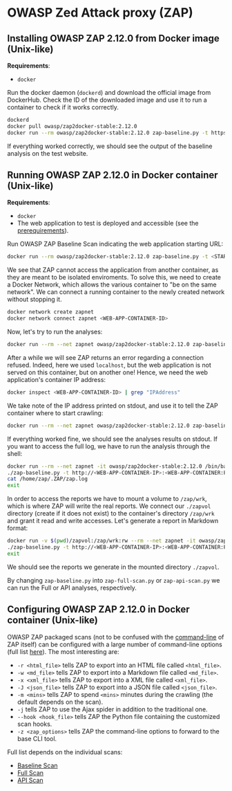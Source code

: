 # OWASP Zed Attack proxy (ZAP)

## Installing OWASP ZAP 2.12.0 from Docker image (Unix-like)

**Requirements**:

- `docker`

Run the docker daemon (`dockerd`) and download the official image from DockerHub. Check the ID of the downloaded image and use it to run a container to check if it works correctly.

```sh
dockerd
docker pull owasp/zap2docker-stable:2.12.0
docker run --rm owasp/zap2docker-stable:2.12.0 zap-baseline.py -t https://www.example.com
```

If everything worked correctly, we should see the output of the baseline analysis on the test website.

## Running OWASP ZAP 2.12.0 in Docker container (Unix-like)

**Requirements**:

- `docker`
- The web application to test is deployed and accessible (see the [prerequirements](../README.md)).

Run OWASP ZAP Baseline Scan indicating the web application starting URL:

```sh
docker run --rm owasp/zap2docker-stable:2.12.0 zap-baseline.py -t <START-URL>
```

We see that ZAP cannot access the application from another container, as they are meant to be isolated enviroments. To solve this, we need to create a Docker Network, which allows the various container to "be on the same network". We can connect a running container to the newly created network without stopping it. 

```sh
docker network create zapnet
docker network connect zapnet <WEB-APP-CONTAINER-ID>
```

Now, let's try to run the analyses:

```sh
docker run --rm --net zapnet owasp/zap2docker-stable:2.12.0 zap-baseline.py -t http://localhost:<WEB-APP-CONTAINER:PORT>
```

After a while we will see ZAP returns an error regarding a connection refused. Indeed, here we used `localhost`, but the web application is not served on this container, but on another one! Hence, we need the web application's container IP address:

```sh
docker inspect <WEB-APP-CONTAINER-ID> | grep "IPAddress"
```

We take note of the IP address printed on stdout, and use it to tell the ZAP container where to start crawling: 

```sh
docker run --rm --net zapnet owasp/zap2docker-stable:2.12.0 zap-baseline.py -t http://<WEB-APP-CONTAINER-IP>:<WEB-APP-CONTAINER:PORT>
```

If everything worked fine, we should see the analyses results on stdout. If you want to access the full log, we have to run the analysis through the shell:

```sh
docker run --rm --net zapnet -it owasp/zap2docker-stable:2.12.0 /bin/bash
./zap-baseline.py -t http://<WEB-APP-CONTAINER-IP>:<WEB-APP-CONTAINER:PORT>
cat /home/zap/.ZAP/zap.log
exit
```

In order to access the reports we have to mount a volume to `/zap/wrk`, which is where ZAP will write the real reports. We connect our `./zapvol` directory (create if it does not exist) to the container's directory `/zap/wrk` and grant it read and write accesses. Let's generate a report in Markdown format:

```sh
docker run -v $(pwd)/zapvol:/zap/wrk:rw --rm --net zapnet -it owasp/zap2docker-stable:2.12.0 /bin/bash
./zap-baseline.py -t http://<WEB-APP-CONTAINER-IP>:<WEB-APP-CONTAINER:PORT> -w report_md.md
exit
```

We should see the reports we generate in the mounted directory `./zapvol`.

By changing `zap-baseline.py` into `zap-full-scan.py` or `zap-api-scan.py` we can run the Full or API analyses, respectively.

## Configuring OWASP ZAP 2.12.0 in Docker container (Unix-like)

OWASP ZAP packaged scans (not to be confused with the [command-line](https://www.zaproxy.org/docs/desktop/cmdline/) of ZAP itself) can be configured with a large number of command-line options (full list [here](https://www.zaproxy.org/docs/desktop/cmdline/)). The most interesting are:

- `-r <html_file>` tells ZAP to export into an HTML file called `<html_file>`.
- `-w <md_file>` tells ZAP to export into a Markdown file called `<md_file>`.
- `-x <xml_file>` tells ZAP to export into a XML file called `<xml_file>`.
- `-J <json_file>` tells ZAP to export into a JSON file called `<json_file>`.
- `-m <mins>` tells ZAP to spend `<mins>` minutes during the crawling (the default depends on the scan).
- `-j` tells ZAP to use the Ajax spider in addition to the traditional one.
- `--hook <hook_file>` tells ZAP the Python file containing the customized scan hooks.
- `-z <zap_options>` tells ZAP the command-line options to forward to the base CLI tool.

Full list depends on the individual scans:

- [Baseline Scan](https://www.zaproxy.org/docs/docker/baseline-scan/)
- [Full Scan](https://www.zaproxy.org/docs/docker/full-scan/)
- [API Scan](https://www.zaproxy.org/docs/docker/api-scan/)
